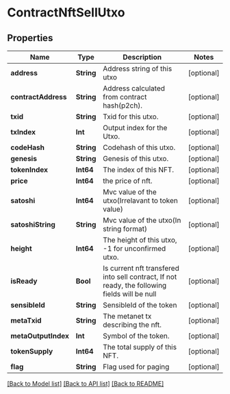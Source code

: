 # ContractNftSellUtxo

## Properties
Name | Type | Description | Notes
------------ | ------------- | ------------- | -------------
**address** | **String** | Address string of this utxo | [optional] 
**contractAddress** | **String** | Address calculated from contract hash(p2ch). | [optional] 
**txid** | **String** | Txid for this utxo. | [optional] 
**txIndex** | **Int** | Output index for the Utxo. | [optional] 
**codeHash** | **String** | Codehash of this utxo. | [optional] 
**genesis** | **String** | Genesis of this utxo. | [optional] 
**tokenIndex** | **Int64** | The index of this NFT. | [optional] 
**price** | **Int64** | the price of nft. | [optional] 
**satoshi** | **Int64** | Mvc value of the utxo(Irrelavant to token value) | [optional] 
**satoshiString** | **String** | Mvc value of the utxo(In string format) | [optional] 
**height** | **Int64** | The height of this utxo, -1 for unconfirmed utxo. | [optional] 
**isReady** | **Bool** | Is current nft transfered into sell contract, If not ready, the following fields will be null | [optional] 
**sensibleId** | **String** | SensibleId of the token | [optional] 
**metaTxid** | **String** | The metanet tx describing the nft. | [optional] 
**metaOutputIndex** | **Int** | Symbol of the token. | [optional] 
**tokenSupply** | **Int64** | The total supply of this NFT. | [optional] 
**flag** | **String** | Flag used for paging | [optional] 

[[Back to Model list]](../README.md#documentation-for-models) [[Back to API list]](../README.md#documentation-for-api-endpoints) [[Back to README]](../README.md)


